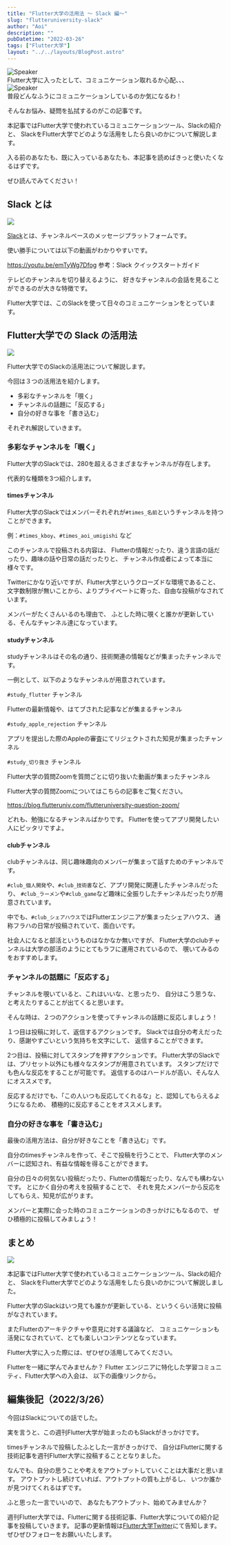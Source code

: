```yaml
---
title: "Flutter大学の活用法 〜 Slack 編〜"
slug: "flutteruniversity-slack"
author: "Aoi"
description: ""
pubDatetime: "2022-03-26"
tags: ["Flutter大学"]
layout: "../../layouts/BlogPost.astro"
---
```


<div class="speech-bubble-container">
  <div class="speech-bubble-avatar">
    <img src="http://34.145.4.125/wp-content/themes/cocoon-master/images/ojisan.png" alt="Speaker" />
  </div>
  <div class="speech-bubble">
    <div class="speech-bubble-content">
      Flutter大学に入ったとして、コミュニケーション取れるか心配、、、
    </div>
    <div class="speech-bubble-arrow arrow-left"></div>
  </div>
</div>

<div class="speech-bubble-container">
  <div class="speech-bubble-avatar">
    <img src="http://34.145.4.125/wp-content/themes/cocoon-master/images/obasan.png" alt="Speaker" />
  </div>
  <div class="speech-bubble">
    <div class="speech-bubble-content">
      普段どんなふうにコミュニケーションしているのか気になるわ！
    </div>
    <div class="speech-bubble-arrow arrow-left"></div>
  </div>
</div>

そんなお悩み、疑問を払拭するのがこの記事です。

本記事ではFlutter大学で使われているコミュニケーションツール、Slackの紹介と、
SlackをFlutter大学でどのような活用をしたら良いのかについて解説します。

入る前のあなたも、既に入っているあなたも、本記事を読めばきっと使いたくなるはずです。

ぜひ読んでみてください！

## Slack とは

![](http://blog.flutteruniv.com/wp-content/uploads/2022/03/Meeting-1024x683.jpeg)

[Slack](https://slack.com/intl/ja-jp/)とは、チャンネルベースのメッセージプラットフォームです。

使い勝手については以下の動画がわかりやすいです。

https://youtu.be/emTyWg7Dfog
参考：Slack クイックスタートガイド

テレビのチャンネルを切り替えるように、
好きなチャンネルの会話を見ることができるのが大きな特徴です。

Flutter大学では、このSlackを使って日々のコミュニケーションをとっています。

## Flutter大学での Slack の活用法

![](http://blog.flutteruniv.com/wp-content/uploads/2022/03/meeting2-1024x683.jpeg)

Flutter大学でのSlackの活用法について解説します。

今回は３つの活用法を紹介します。

- 多彩なチャンネルを「覗く」
- チャンネルの話題に「反応する」
- 自分の好きな事を「書き込む」

それぞれ解説していきます。

### 多彩なチャンネルを「覗く」

Flutter大学のSlackでは、280を超えるさまざまなチャンネルが存在します。

代表的な種類を3つ紹介します。

#### timesチャンネル

Flutter大学のSlackではメンバーそれぞれが`#times_名前`というチャンネルを持つことができます。

例：`#times_kboy`、`#times_aoi_umigishi` など

このチャンネルで投稿される内容は、
Flutterの情報だったり、違う言語の話だったり、趣味の話や日常の話だったりと、
チャンネル作成者によって本当に様々です。

Twitterにかなり近いですが、Flutter大学というクローズドな環境であること、
文字数制限が無いことから、よりプライベートに寄った、自由な投稿がなされています。

メンバーがたくさんいるのも理由で、
ふとした時に覗くと誰かが更新している、そんなチャンネル達になっています。

#### studyチャンネル

studyチャンネルはその名の通り、技術関連の情報などが集まったチャンネルです。

一例として、以下のようなチャンネルが用意されています。

`#study_flutter` チャンネル

Flutterの最新情報や、はてブされた記事などが集まるチャンネル

`#study_apple_rejection` チャンネル

アプリを提出した際のAppleの審査にてリジェクトされた知見が集まったチャンネル

`#study_切り抜き` チャンネル

Flutter大学の質問Zoomを質問ごとに切り抜いた動画が集まったチャンネル

Flutter大学の質問Zoomについてはこちらの記事をご覧ください。

https://blog.flutteruniv.com/flutteruniversity-question-zoom/

どれも、勉強になるチャンネルばかりです。
Flutterを使ってアプリ開発したい人にピッタリですよ。

#### clubチャンネル

clubチャンネルは、同じ趣味趣向のメンバーが集まって話すためのチャンネルです。

`#club_個人開発`や、`#club_技術書`など、アプリ開発に関連したチャンネルだったり、
`#club_ラーメン`や`#club_game`など趣味に全振りしたチャンネルだったりが用意されています。

中でも、`#club_シェアハウス`ではFlutterエンジニアが集まったシェアハウス、
通称フラハの日常が投稿されていて、面白いです。

社会人になると部活というものはなかなか無いですが、
Flutter大学のclubチャンネルは大学の部活のようにとてもラフに運用されているので、
覗いてみるのをおすすめします。

### チャンネルの話題に「反応する」

チャンネルを覗いていると、これはいいな、と思ったり、
自分はこう思うな、と考えたりすることが出てくると思います。

そんな時は、２つのアクションを使ってチャンネルの話題に反応しましょう！

１つ目は投稿に対して、返信するアクションです。
Slackでは自分の考えだったり、感謝やすごいという気持ちを文字にして、
返信することができます。

2つ目は、投稿に対してスタンプを押すアクションです。
Flutter大学のSlackでは、プリセット以外にも様々なスタンプが用意されています。
スタンプだけでも色んな反応をすることが可能です。
返信するのはハードルが高い、そんな人にオススメです。

反応するだけでも、「この人いつも反応してくれるな」と、認知してもらえるようになるため、
積極的に反応することをオススメします。

### 自分の好きな事を「書き込む」

最後の活用方法は、自分が好きなことを「書き込む」です。

自分のtimesチャンネルを作って、そこで投稿を行うことで、
Flutter大学のメンバーに認知され、有益な情報を得ることができます。

自分の日々の何気ない投稿だったり、Flutterの情報だったり、なんでも構わないです。
とにかく自分の考えを投稿することで、
それを見たメンバーから反応をしてもらえ、知見が広がります。

メンバーと実際に会った時のコミュニケーションのきっかけにもなるので、
ぜひ積極的に投稿してみましょう！

## まとめ

![](http://blog.flutteruniv.com/wp-content/uploads/2022/03/meeting3-1024x683.jpeg)

本記事ではFlutter大学で使われているコミュニケーションツール、Slackの紹介と、
SlackをFlutter大学でどのような活用をしたら良いのかについて解説しました。

Flutter大学のSlackはいつ見ても誰かが更新している、というくらい活発に投稿がなされています。

またFlutterのアーキテクチャや意見に対する議論など、
コミュニケーションも活発になされていて、とても楽しいコンテンツとなっています。

Flutter大学に入った際には、ぜひぜひ活用してみてください。

Flutterを一緒に学んでみませんか？
Flutter エンジニアに特化した学習コミュニティ、Flutter大学への入会は、
以下の画像リンクから。

## 編集後記（2022/3/26）

今回はSlackについての話でした。

実を言うと、この週刊Flutter大学が始まったのもSlackがきっかけです。

timesチャンネルで投稿したふとした一言がきっかけで、
自分はFlutterに関する技術記事を週刊Flutter大学に投稿することとなりました。

なんでも、自分の思うことや考えをアウトプットしていくことは大事だと思います。
アウトプットし続けていれば、アウトプットの質も上がるし、
いつか誰かが見つけてくれるはずです。

ふと思った一言でいいので、
あなたもアウトプット、始めてみませんか？

週刊Flutter大学では、Flutterに関する技術記事、Flutter大学についての紹介記事を投稿していきます。
記事の更新情報は[Flutter大学Twitter](https://twitter.com/FlutterUniv)にて告知します。
ぜひぜひフォローをお願いいたします。